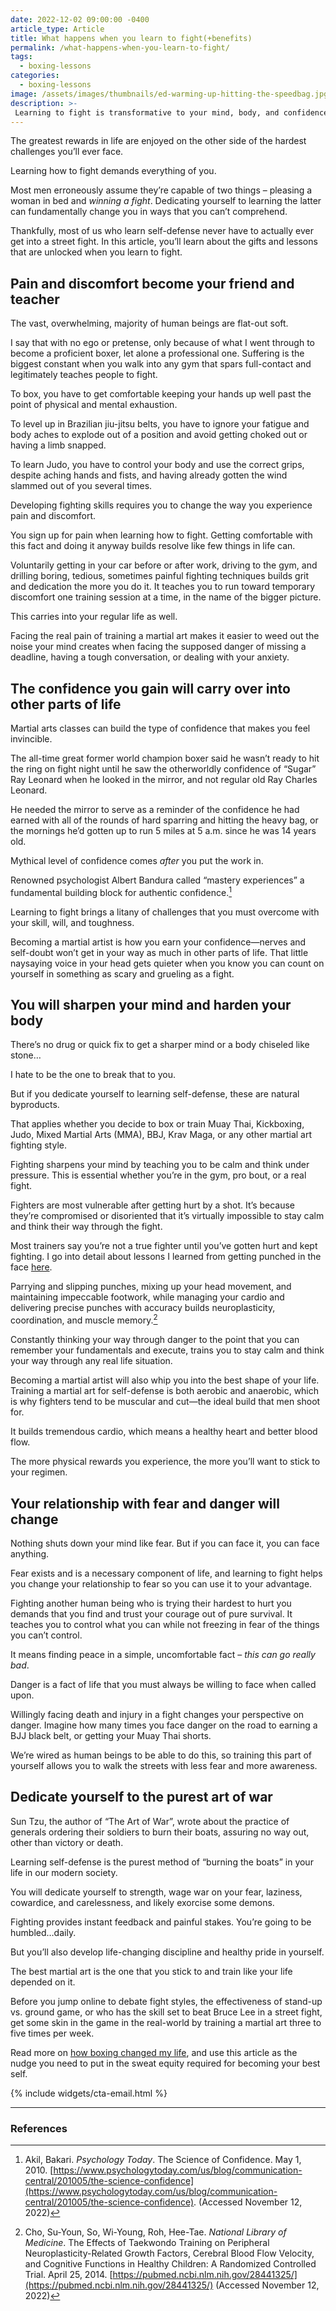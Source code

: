```yaml
---
date: 2022-12-02 09:00:00 -0400
article_type: Article
title: What happens when you learn to fight(+benefits)
permalink: /what-happens-when-you-learn-to-fight/
tags:
  - boxing-lessons
categories:
  - boxing-lessons
image: /assets/images/thumbnails/ed-warming-up-hitting-the-speedbag.jpg
description: >-
 Learning to fight is transformative to your mind, body, and confidence. In this article you’ll understand the undeniable benefits.
---
```


The greatest rewards in life are enjoyed on the other side of the hardest challenges you’ll ever face.

Learning how to fight demands everything of you.

Most men erroneously assume they’re capable of two things – pleasing a woman in bed and _winning a fight_. Dedicating yourself to learning the latter can fundamentally change you in ways that you can’t comprehend.

Thankfully, most of us who learn self-defense never have to actually ever get into a street fight. In this article, you’ll learn about the gifts and lessons that are unlocked when you learn to fight.


## Pain and discomfort become your friend and teacher

The vast, overwhelming, majority of human beings are flat-out soft.

I say that with no ego or pretense, only because of what I went through to become a proficient boxer, let alone a professional one. Suffering is the biggest constant when you walk into any gym that spars full-contact and legitimately teaches people to fight.

To box, you have to get comfortable keeping your hands up well past the point of physical and mental exhaustion.

To level up in Brazilian jiu-jitsu belts, you have to ignore your fatigue and body aches to explode out of a position and avoid getting choked out or having a limb snapped.

To learn Judo, you have to control your body and use the correct grips, despite aching hands and fists, and having already gotten the wind slammed out of you several times.

Developing fighting skills requires you to change the way you experience pain and discomfort.

You sign up for pain when learning how to fight. Getting comfortable with this fact and doing it anyway builds resolve like few things in life can.

Voluntarily getting in your car before or after work, driving to the gym, and drilling boring, tedious, sometimes painful fighting techniques builds grit and dedication the more you do it. It teaches you to run toward temporary discomfort one training session at a time, in the name of the bigger picture.

This carries into your regular life as well.

Facing the real pain of training a martial art makes it easier to weed out the noise your mind creates when facing the supposed danger of missing a deadline, having a tough conversation, or dealing with your anxiety.


## The confidence you gain will carry over into other parts of life

Martial arts classes can build the type of confidence that makes you feel invincible.

The all-time great former world champion boxer said he wasn’t ready to hit the ring on fight night until he saw the otherworldly confidence of “Sugar” Ray Leonard when he looked in the mirror, and not regular old Ray Charles Leonard.

He needed the mirror to serve as a reminder of the confidence he had earned with all of the rounds of hard sparring and hitting the heavy bag, or the mornings he’d gotten up to run 5 miles at 5 a.m. since he was 14 years old.

Mythical level of confidence comes _after_ you put the work in.

Renowned psychologist Albert Bandura called “mastery experiences” a fundamental building block for authentic confidence.[^1]

Learning to fight brings a litany of challenges that you must overcome with your skill, will, and toughness.

Becoming a martial artist is how you earn your confidence—nerves and self-doubt won’t get in your way as much in other parts of life. That little naysaying voice in your head gets quieter when you know you can count on yourself in something as scary and grueling as a fight.


## You will sharpen your mind and harden your body

There’s no drug or quick fix to get a sharper mind or a body chiseled like stone…

I hate to be the one to break that to you.

But if you dedicate yourself to learning self-defense, these are natural byproducts.

That applies whether you decide to box or train Muay Thai, Kickboxing, Judo, Mixed Martial Arts (MMA), BBJ, Krav Maga, or any other martial art fighting style.

Fighting sharpens your mind by teaching you to be calm and think under pressure. This is essential whether you’re in the gym, pro bout, or a real fight.

Fighters are most vulnerable after getting hurt by a shot. It’s because they’re compromised or disoriented that it’s virtually impossible to stay calm and think their way through the fight.

Most trainers say you’re not a true fighter until you’ve gotten hurt and kept fighting. I go into detail about lessons I learned from getting punched in the face [here](https://edlatimore.com/5-lessons-from-getting-punched-in-the-face/).

Parrying and slipping punches, mixing up your head movement, and maintaining impeccable footwork, while managing your cardio and delivering precise punches with accuracy builds neuroplasticity, coordination, and muscle memory.[^2]

Constantly thinking your way through danger to the point that you can remember your fundamentals and execute, trains you to stay calm and think your way through any real life situation.

Becoming a martial artist will also whip you into the best shape of your life. Training a martial art for self-defense is both aerobic and anaerobic, which is why fighters tend to be muscular and cut—the ideal build that men shoot for.

It builds tremendous cardio, which means a healthy heart and better blood flow.

The more physical rewards you experience, the more you’ll want to stick to your regimen.


## Your relationship with fear and danger will change

Nothing shuts down your mind like fear. But if you can face it, you can face anything.

Fear exists and is a necessary component of life, and learning to fight helps you change your relationship to fear so you can use it to your advantage.

Fighting another human being who is trying their hardest to hurt you demands that you find and trust your courage out of pure survival. It teaches you to control what you can while not freezing in fear of the things you can’t control.

It means finding peace in a simple, uncomfortable fact – _this can go really bad_.

Danger is a fact of life that you must always be willing to face when called upon.

Willingly facing death and injury in a fight changes your perspective on danger. Imagine how many times you face danger on the road to earning a BJJ black belt, or getting your Muay Thai shorts.

We’re wired as human beings to be able to do this, so training this part of yourself allows you to walk the streets with less fear and more awareness.


## Dedicate yourself to the purest art of war

Sun Tzu, the author of “The Art of War”, wrote about the practice of generals ordering their soldiers to burn their boats, assuring no way out, other than victory or death.

Learning self-defense is the purest method of “burning the boats” in your life in our modern society.

You will dedicate yourself to strength, wage war on your fear, laziness, cowardice, and carelessness, and likely exorcise some demons.

Fighting provides instant feedback and painful stakes. You’re going to be humbled…daily.

But you’ll also develop life-changing discipline and healthy pride in yourself.

The best martial art is the one that you stick to and train like your life depended on it.

Before you jump online to debate fight styles, the effectiveness of stand-up vs. ground game, or who has the skill set to beat Bruce Lee in a street fight, get some skin in the game in the real-world by training a martial art three to five times per week.

Read more on [how boxing changed my life](https://edlatimore.com/boxing-benefits/), and use this article as the nudge you need to put in the sweat equity required for becoming your best self.

{% include widgets/cta-email.html %}

---

### References

[^1]: Akil, Bakari. _Psychology Today_. The Science of Confidence. May 1, 2010. [https://www.psychologytoday.com/us/blog/communication-central/201005/the-science-confidence](https://www.psychologytoday.com/us/blog/communication-central/201005/the-science-confidence). (Accessed November 12, 2022)

[^2]: Cho, Su-Youn, So, Wi-Young, Roh, Hee-Tae. _National Library of Medicine_. The Effects of Taekwondo Training on Peripheral Neuroplasticity-Related Growth Factors, Cerebral Blood Flow Velocity, and Cognitive Functions in Healthy Children: A Randomized Controlled Trial. April 25, 2014. [https://pubmed.ncbi.nlm.nih.gov/28441325/](https://pubmed.ncbi.nlm.nih.gov/28441325/) (Accessed November 12, 2022)
